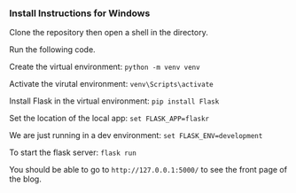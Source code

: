 ### Install Instructions for Windows

Clone the repository then open a shell in the directory.

Run the following code.

Create the virtual environment:
`python -m venv venv`

Activate the virutal environment:
`venv\Scripts\activate`

Install Flask in the virtual environment:
`pip install Flask`

Set the location of the local app:
`set FLASK_APP=flaskr`

We are just running in a dev environment:
`set FLASK_ENV=development`

To start the flask server:
`flask run`

You should be able to go to `http://127.0.0.1:5000/` to see the front page of the blog.